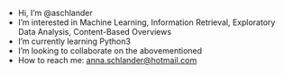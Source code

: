 - Hi, I’m @aschlander
- I’m interested in Machine Learning, Information Retrieval, Exploratory Data Analysis, Content-Based Overviews
- I’m currently learning Python3
- I’m looking to collaborate on the abovementioned
- How to reach me: anna.schlander@hotmail.com

<!---
aschlander/aschlander is a ✨ special ✨ repository because its `README.md` (this file) appears on your GitHub profile.
You can click the Preview link to take a look at your changes.
--->
